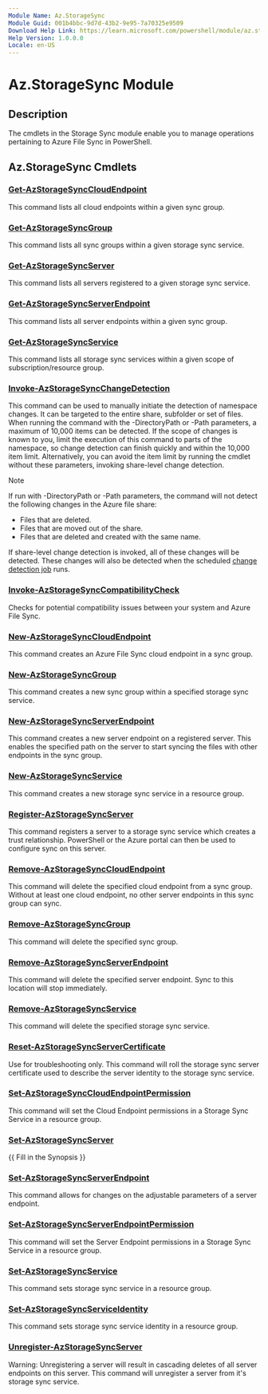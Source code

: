 ```yaml
---
Module Name: Az.StorageSync
Module Guid: 001b4bbc-9d7d-43b2-9e95-7a70325e9509
Download Help Link: https://learn.microsoft.com/powershell/module/az.storagesync
Help Version: 1.0.0.0
Locale: en-US
---
```


# Az.StorageSync Module
## Description
The cmdlets in the Storage Sync module enable you to manage operations pertaining to Azure File Sync in PowerShell.

## Az.StorageSync Cmdlets
### [Get-AzStorageSyncCloudEndpoint](Get-AzStorageSyncCloudEndpoint.md)
This command lists all cloud endpoints within a given sync group.

### [Get-AzStorageSyncGroup](Get-AzStorageSyncGroup.md)
This command lists all sync groups within a given storage sync service.

### [Get-AzStorageSyncServer](Get-AzStorageSyncServer.md)
This command lists all servers registered to a given storage sync service.

### [Get-AzStorageSyncServerEndpoint](Get-AzStorageSyncServerEndpoint.md)
This command lists all server endpoints within a given sync group.

### [Get-AzStorageSyncService](Get-AzStorageSyncService.md)
This command lists all storage sync services within a given scope of subscription/resource group.

### [Invoke-AzStorageSyncChangeDetection](Invoke-AzStorageSyncChangeDetection.md)
This command can be used to manually initiate the detection of namespace changes. It can be targeted to the entire share, subfolder or set of files. When running the command with the -DirectoryPath or -Path parameters, a maximum of 10,000 items can be detected. If the scope of changes is known to you, limit the execution of this command to parts of the namespace, so change detection can finish quickly and within the 10,000 item limit. Alternatively, you can avoid the item limit by running the cmdlet without these parameters, invoking share-level change detection.

> [!Note]  
> If run with -DirectoryPath or -Path parameters, the command will not detect the following changes in the Azure file share:
> - Files that are deleted. 
> - Files that are moved out of the share.
> - Files that are deleted and created with the same name.  
> 
>  If share-level change detection is invoked, all of these changes will be detected. These changes will also be detected when the scheduled [change detection job](https://learn.microsoft.com/azure/storage/files/storage-sync-files-troubleshoot?tabs=portal1%2Cazure-portal#afs-change-detection) runs.

### [Invoke-AzStorageSyncCompatibilityCheck](Invoke-AzStorageSyncCompatibilityCheck.md)
Checks for potential compatibility issues between your system and Azure File Sync.

### [New-AzStorageSyncCloudEndpoint](New-AzStorageSyncCloudEndpoint.md)
This command creates an Azure File Sync cloud endpoint in a sync group.

### [New-AzStorageSyncGroup](New-AzStorageSyncGroup.md)
This command creates a new sync group within a specified storage sync service.

### [New-AzStorageSyncServerEndpoint](New-AzStorageSyncServerEndpoint.md)
This command creates a new server endpoint on a registered server. This enables the specified path on the server to start syncing the files with other endpoints in the sync group.

### [New-AzStorageSyncService](New-AzStorageSyncService.md)
This command creates a new storage sync service in a resource group.

### [Register-AzStorageSyncServer](Register-AzStorageSyncServer.md)
This command registers a server to a storage sync service which creates a trust relationship. PowerShell or the Azure portal can then be used to configure sync on this server.

### [Remove-AzStorageSyncCloudEndpoint](Remove-AzStorageSyncCloudEndpoint.md)
This command will delete the specified cloud endpoint from a sync group. Without at least one cloud endpoint, no other server endpoints in this sync group can sync.

### [Remove-AzStorageSyncGroup](Remove-AzStorageSyncGroup.md)
This command will delete the specified sync group.

### [Remove-AzStorageSyncServerEndpoint](Remove-AzStorageSyncServerEndpoint.md)
This command will delete the specified server endpoint. Sync to this location will stop immediately.

### [Remove-AzStorageSyncService](Remove-AzStorageSyncService.md)
This command will delete the specified storage sync service.

### [Reset-AzStorageSyncServerCertificate](Reset-AzStorageSyncServerCertificate.md)
Use for troubleshooting only. This command will roll the storage sync server certificate used to describe the server identity to the storage sync service.

### [Set-AzStorageSyncCloudEndpointPermission](Set-AzStorageSyncCloudEndpointPermission.md)
This command will set the Cloud Endpoint permissions in a Storage Sync Service in a resource group.

### [Set-AzStorageSyncServer](Set-AzStorageSyncServer.md)
{{ Fill in the Synopsis }}

### [Set-AzStorageSyncServerEndpoint](Set-AzStorageSyncServerEndpoint.md)
This command allows for changes on the adjustable parameters of a server endpoint.

### [Set-AzStorageSyncServerEndpointPermission](Set-AzStorageSyncServerEndpointPermission.md)
This command will set the Server Endpoint permissions in a Storage Sync Service in a resource group.

### [Set-AzStorageSyncService](Set-AzStorageSyncService.md)
This command sets storage sync service in a resource group.

### [Set-AzStorageSyncServiceIdentity](Set-AzStorageSyncServiceIdentity.md)
This command sets storage sync service identity in a resource group.

### [Unregister-AzStorageSyncServer](Unregister-AzStorageSyncServer.md)
Warning: Unregistering a server will result in cascading deletes of all server endpoints on this server. This command will unregister a server from it's storage sync service.

